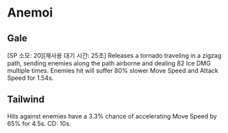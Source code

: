 # Anemoi

## Gale

[SP 소모: 20][재사용 대기 시간: 25초] Releases a tornado traveling in a zigzag path, sending enemies along the path airborne and dealing 82 Ice DMG multiple times. Enemies hit will suffer 80% slower Move Speed and Attack Speed for 1.54s.

## Tailwind

Hits against enemies have a 3.3% chance of accelerating Move Speed by 65% for 4.5s. CD: 10s.
